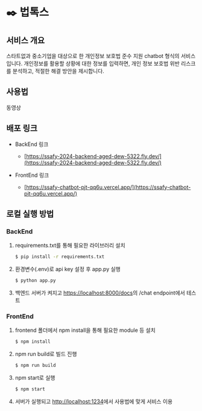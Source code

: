 # ✒️ 법톡스

## 서비스 개요
스타트없과 중소기업을 대상으로 한 개인정보 보호법 준수 지원 chatbot 형식의 서비스입니다. 개인정보를 활용할 상황에 대한 정보를 입력하면, 개인 정보 보호법 위반 리스크를 분석하고, 적절한 해결 방안을 제시합니다. 


## 사용법

동영상



## 배포 링크

- BackEnd 링크

  - [https://ssafy-2024-backend-aged-dew-5322.fly.dev/](https://ssafy-2024-backend-aged-dew-5322.fly.dev/)

- FrontEnd 링크

  - [https://ssafy-chatbot-pjt-qq6u.vercel.app/](https://ssafy-chatbot-pjt-qq6u.vercel.app/)


## 로컬 실행 방법

### BackEnd

1. requirements.txt를 통해 필요한 라이브러리 설치

    ```bash
    $ pip install -r requirements.txt
    ```

2. 환경변수(.env)로 api key 설정 후 app.py 실행

    ```bash
    $ python app.py
    ```

3. 백엔드 서버가 켜지고 [https://localhost:8000/docs](https://localhost:8000/docs)의 /chat endpoint에서 테스트




### FrontEnd

1. frontend 폴더에서 npm install을 통해 필요한 module 등 설치

    ```bash
    $ npm install
    ```

2. npm run build로 빌드 진행

    ```bash
    $ npm run build
    ```

3. npm start로 실행

    ```bash
    $ npm start
    ```

4. 서버가 실행되고 [http://localhost:1234](http://localhost:1234)에서 사용법에 맞게 서비스 이용
